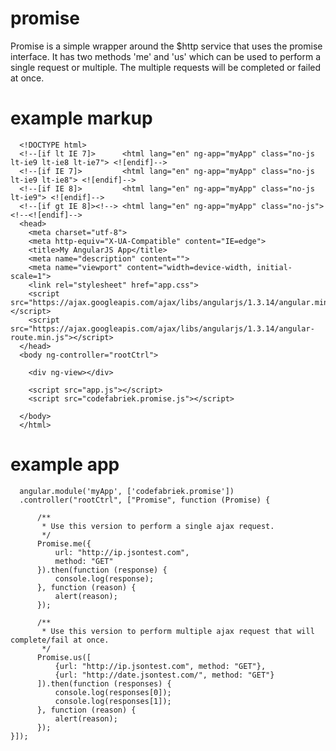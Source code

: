 # promise
Promise is a simple wrapper around the $http service that uses the promise interface.
It has two methods 'me' and 'us' which can be used to perform a single request or multiple.
The multiple requests will be completed or failed at once.

# example markup
      <!DOCTYPE html>
      <!--[if lt IE 7]>      <html lang="en" ng-app="myApp" class="no-js lt-ie9 lt-ie8 lt-ie7"> <![endif]-->
      <!--[if IE 7]>         <html lang="en" ng-app="myApp" class="no-js lt-ie9 lt-ie8"> <![endif]-->
      <!--[if IE 8]>         <html lang="en" ng-app="myApp" class="no-js lt-ie9"> <![endif]-->
      <!--[if gt IE 8]><!--> <html lang="en" ng-app="myApp" class="no-js"> <!--<![endif]-->
      <head>
        <meta charset="utf-8">
        <meta http-equiv="X-UA-Compatible" content="IE=edge">
        <title>My AngularJS App</title>
        <meta name="description" content="">
        <meta name="viewport" content="width=device-width, initial-scale=1">
        <link rel="stylesheet" href="app.css">
        <script src="https://ajax.googleapis.com/ajax/libs/angularjs/1.3.14/angular.min.js"></script>
        <script src="https://ajax.googleapis.com/ajax/libs/angularjs/1.3.14/angular-route.min.js"></script>
      </head>
      <body ng-controller="rootCtrl">
      
        <div ng-view></div>
      
        <script src="app.js"></script>
        <script src="codefabriek.promise.js"></script>
      
      </body>
      </html>


# example app
      angular.module('myApp', ['codefabriek.promise'])
      .controller("rootCtrl", ["Promise", function (Promise) {

          /**
           * Use this version to perform a single ajax request.
           */
          Promise.me({
              url: "http://ip.jsontest.com",
              method: "GET"
          }).then(function (response) {
              console.log(response);
          }, function (reason) {
              alert(reason);
          });
  
          /**
           * Use this version to perform multiple ajax request that will complete/fail at once.
           */
          Promise.us([
              {url: "http://ip.jsontest.com", method: "GET"},
              {url: "http://date.jsontest.com/", method: "GET"}
          ]).then(function (responses) {
              console.log(responses[0]);
              console.log(responses[1]);
          }, function (reason) {
              alert(reason);
          });
    }]);

